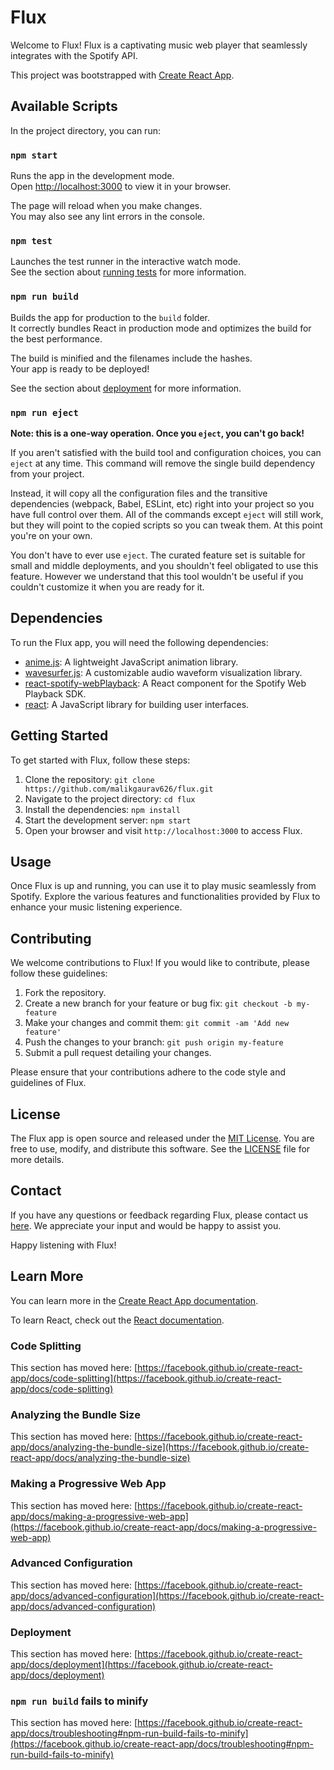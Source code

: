 # Flux

Welcome to Flux! Flux is a captivating music web player that seamlessly integrates with the Spotify API.

This project was bootstrapped with [Create React App](https://github.com/facebook/create-react-app).

## Available Scripts

In the project directory, you can run:

### `npm start`

Runs the app in the development mode.\
Open [http://localhost:3000](http://localhost:3000) to view it in your browser.

The page will reload when you make changes.\
You may also see any lint errors in the console.

### `npm test`

Launches the test runner in the interactive watch mode.\
See the section about [running tests](https://facebook.github.io/create-react-app/docs/running-tests) for more information.

### `npm run build`

Builds the app for production to the `build` folder.\
It correctly bundles React in production mode and optimizes the build for the best performance.

The build is minified and the filenames include the hashes.\
Your app is ready to be deployed!

See the section about [deployment](https://facebook.github.io/create-react-app/docs/deployment) for more information.

### `npm run eject`

**Note: this is a one-way operation. Once you `eject`, you can't go back!**

If you aren't satisfied with the build tool and configuration choices, you can `eject` at any time. This command will remove the single build dependency from your project.

Instead, it will copy all the configuration files and the transitive dependencies (webpack, Babel, ESLint, etc) right into your project so you have full control over them. All of the commands except `eject` will still work, but they will point to the copied scripts so you can tweak them. At this point you're on your own.

You don't have to ever use `eject`. The curated feature set is suitable for small and middle deployments, and you shouldn't feel obligated to use this feature. However we understand that this tool wouldn't be useful if you couldn't customize it when you are ready for it.

## Dependencies

To run the Flux app, you will need the following dependencies:

- [anime.js](https://github.com/juliangarnier/anime): A lightweight JavaScript animation library.
- [wavesurfer.js](https://github.com/katspaugh/wavesurfer.js): A customizable audio waveform visualization library.
- [react-spotify-webPlayback](https://github.com/gilbarbara/react-spotify-web-playback): A React component for the Spotify Web Playback SDK.
- [react](https://reactjs.org/): A JavaScript library for building user interfaces.

## Getting Started

To get started with Flux, follow these steps:

1. Clone the repository: `git clone https://github.com/malikgaurav626/flux.git`
2. Navigate to the project directory: `cd flux`
3. Install the dependencies: `npm install`
4. Start the development server: `npm start`
5. Open your browser and visit `http://localhost:3000` to access Flux.

## Usage

Once Flux is up and running, you can use it to play music seamlessly from Spotify. Explore the various features and functionalities provided by Flux to enhance your music listening experience.

## Contributing

We welcome contributions to Flux! If you would like to contribute, please follow these guidelines:

1. Fork the repository.
2. Create a new branch for your feature or bug fix: `git checkout -b my-feature`
3. Make your changes and commit them: `git commit -am 'Add new feature'`
4. Push the changes to your branch: `git push origin my-feature`
5. Submit a pull request detailing your changes.

Please ensure that your contributions adhere to the code style and guidelines of Flux.

## License

The Flux app is open source and released under the [MIT License](https://opensource.org/licenses/MIT). You are free to use, modify, and distribute this software. See the [LICENSE](LICENSE) file for more details.

## Contact

If you have any questions or feedback regarding Flux, please contact us [here](malikgaurav626@gmail.com). We appreciate your input and would be happy to assist you.

Happy listening with Flux!



## Learn More

You can learn more in the [Create React App documentation](https://facebook.github.io/create-react-app/docs/getting-started).

To learn React, check out the [React documentation](https://reactjs.org/).

### Code Splitting

This section has moved here: [https://facebook.github.io/create-react-app/docs/code-splitting](https://facebook.github.io/create-react-app/docs/code-splitting)

### Analyzing the Bundle Size

This section has moved here: [https://facebook.github.io/create-react-app/docs/analyzing-the-bundle-size](https://facebook.github.io/create-react-app/docs/analyzing-the-bundle-size)

### Making a Progressive Web App

This section has moved here: [https://facebook.github.io/create-react-app/docs/making-a-progressive-web-app](https://facebook.github.io/create-react-app/docs/making-a-progressive-web-app)

### Advanced Configuration

This section has moved here: [https://facebook.github.io/create-react-app/docs/advanced-configuration](https://facebook.github.io/create-react-app/docs/advanced-configuration)

### Deployment

This section has moved here: [https://facebook.github.io/create-react-app/docs/deployment](https://facebook.github.io/create-react-app/docs/deployment)

### `npm run build` fails to minify

This section has moved here: [https://facebook.github.io/create-react-app/docs/troubleshooting#npm-run-build-fails-to-minify](https://facebook.github.io/create-react-app/docs/troubleshooting#npm-run-build-fails-to-minify)
